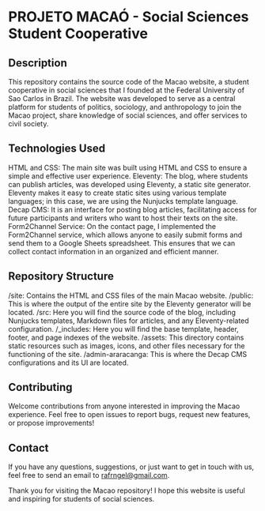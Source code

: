 # PROJETO MACAÓ - Social Sciences Student Cooperative 
## Description
This repository contains the source code of the Macao website, a student cooperative in social sciences that I founded at the Federal University of Sao Carlos in Brazil. The website was developed to serve as a central platform for students of politics, sociology, and anthropology to join the Macao project, share knowledge of social sciences, and offer services to civil society.

## Technologies Used
HTML and CSS: The main site was built using HTML and CSS to ensure a simple and effective user experience.
Eleventy: The blog, where students can publish articles, was developed using Eleventy, a static site generator. Eleventy makes it easy to create static sites using various template languages; in this case, we are using the Nunjucks template language.
Decap CMS: It is an interface for posting blog articles, facilitating access for future participants and writers who want to host their texts on the site.
Form2Channel Service: On the contact page, I implemented the Form2Channel service, which allows anyone to easily submit forms and send them to a Google Sheets spreadsheet. This ensures that we can collect contact information in an organized and efficient manner.

## Repository Structure
/site: Contains the HTML and CSS files of the main Macao website.
/public: This is where the output of the entire site by the Eleventy generator will be located.
/src: Here you will find the source code of the blog, including Nunjucks templates, Markdown files for articles, and any Eleventy-related configuration.
/_includes: Here you will find the base template, header, footer, and page indexes of the website.
/assets: This directory contains static resources such as images, icons, and other files necessary for the functioning of the site.
/admin-araracanga: This is where the Decap CMS configurations and its UI are located.

## Contributing
Welcome contributions from anyone interested in improving the Macao experience. Feel free to open issues to report bugs, request new features, or propose improvements!

## Contact
If you have any questions, suggestions, or just want to get in touch with us, feel free to send an email to rafrngel@gmail.com.

Thank you for visiting the Macao repository! I hope this website is useful and inspiring for students of social sciences.
